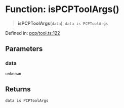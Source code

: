 # Function: isPCPToolArgs()

> **isPCPToolArgs**(`data`): `data is PCPToolArgs`

Defined in: [pcp/tool.ts:122](https://github.com/GeoDaCenter/openassistant/blob/36f516b8229288259590b2d9dab3b10cbfc3cbfd/packages/echarts/src/pcp/tool.ts#L122)

## Parameters

### data

`unknown`

## Returns

`data is PCPToolArgs`
